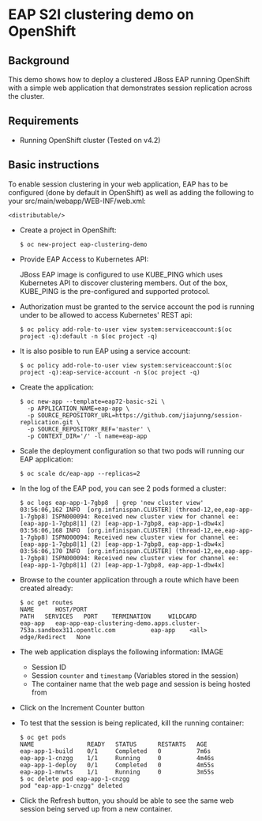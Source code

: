EAP S2I clustering demo on OpenShift
============================================================
## Background
This demo shows how to deploy a clustered JBoss EAP running OpenShift with a simple web application that demonstrates session replication across the cluster.

## Requirements

- Running OpenShift cluster (Tested on v4.2)

## Basic instructions

To enable session clustering in your web application, EAP has to be configured (done by default in OpenShift) as well as adding the following to your src/main/webapp/WEB-INF/web.xml:

```<distributable/>```

- Create a project in OpenShift:

  ```$ oc new-project eap-clustering-demo```

- Provide EAP Access to Kubernetes API:

  JBoss EAP image is configured to use KUBE_PING which uses Kubernetes API to discover clustering members. Out of the box, KUBE_PING is the pre-configured and supported protocol.  

- Authorization must be granted to the service account the pod is running under to be allowed to access Kubernetes' REST api:

  ```$ oc policy add-role-to-user view system:serviceaccount:$(oc project -q):default -n $(oc project -q)```

- It is also posible to run EAP using a service account:

  ```$ oc policy add-role-to-user view system:serviceaccount:$(oc project -q):eap-service-account -n $(oc project -q)```

- Create the application:
     ```
     $ oc new-app --template=eap72-basic-s2i \
       -p APPLICATION_NAME=eap-app \
       -p SOURCE_REPOSITORY_URL=https://github.com/jiajunng/session-replication.git \
       -p SOURCE_REPOSITORY_REF='master' \
       -p CONTEXT_DIR='/' -l name=eap-app 

- Scale the deployment configuration so that two pods will running our EAP application: 
    ```
    $ oc scale dc/eap-app --replicas=2
    
- In the log of the EAP pod, you can see 2 pods formed a cluster:
    ```
    $ oc logs eap-app-1-7gbp8  | grep 'new cluster view'
    03:56:06,162 INFO  [org.infinispan.CLUSTER] (thread-12,ee,eap-app-1-7gbp8) ISPN000094: Received new cluster view for channel ee: [eap-app-1-7gbp8|1] (2) [eap-app-1-7gbp8, eap-app-1-dbw4x]
    03:56:06,168 INFO  [org.infinispan.CLUSTER] (thread-12,ee,eap-app-1-7gbp8) ISPN000094: Received new cluster view for channel ee: [eap-app-1-7gbp8|1] (2) [eap-app-1-7gbp8, eap-app-1-dbw4x]
    03:56:06,170 INFO  [org.infinispan.CLUSTER] (thread-12,ee,eap-app-1-7gbp8) ISPN000094: Received new cluster view for channel ee: [eap-app-1-7gbp8|1] (2) [eap-app-1-7gbp8, eap-app-1-dbw4x]
    
- Browse to the counter application through a route which have been created already:
    ```
    $ oc get routes
    NAME      HOST/PORT                                                              PATH   SERVICES   PORT    TERMINATION     WILDCARD
    eap-app   eap-app-eap-clustering-demo.apps.cluster-753a.sandbox311.opentlc.com          eap-app    <all>   edge/Redirect   None
  
- The web application displays the following information: 
  IMAGE
  - Session ID
  - Session ```counter``` and ```timestamp``` (Variables stored in the session)
  - The container name that the web page and session is being hosted from

- Click on the Increment Counter button

- To test that the session is being replicated, kill the running container:
   ```
   $ oc get pods
   NAME               READY   STATUS      RESTARTS   AGE
   eap-app-1-build    0/1     Completed   0          7m6s
   eap-app-1-cnzgg    1/1     Running     0          4m46s
   eap-app-1-deploy   0/1     Completed   0          4m55s
   eap-app-1-mnwts    1/1     Running     0          3m55s
   $ oc delete pod eap-app-1-cnzgg
   pod "eap-app-1-cnzgg" deleted

- Click the Refresh button, you should be able to see the same web session being served up from a new container.
